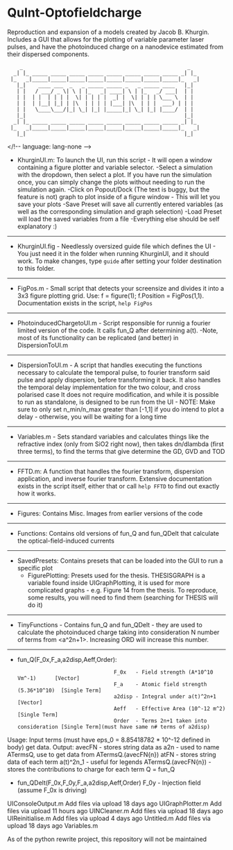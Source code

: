 # QuInt-Optofieldcharge
Reproduction and expansion of a models created by Jacob B. Khurgin. Includes a GUI that allows for the plotting of variable parameter laser pulses, and have the photoinduced charge on a nanodevice estimated from their dispersed components.
<!-- language: lang-none -->                                                           
        _                                                     _   
      _| |_ _____ _____ _____ _____ _____ _____ _____ _____ _| |_ 
     |_   _|_____|_____|_____|_____|_____|_____|_____|_____|_   _|
       |_|    ____ ___  _   _ _____ _____ _   _ _____ ____   |_|  
       | |   / ___/ _ \| \ | |_   _| ____| \ | |_   _/ ___|  | |  
       | |  | |  | | | |  \| | | | |  _| |  \| | | | \___ \  | |  
       | |  | |__| |_| | |\  | | | | |___| |\  | | |  ___) | | |  
       | |   \____\___/|_| \_| |_| |_____|_| \_| |_| |____/  | |  
       |_|                                                   |_|  
      _| |_ _____ _____ _____ _____ _____ _____ _____ _____ _| |_ 
     |_   _|_____|_____|_____|_____|_____|_____|_____|_____|_   _|
       |_|                                                   |_|
</!-- language: lang-none -->
 
 + KhurginUI.m: To launch the UI, run this script - It will open a window containing a figure plotter and variable selector.
			-Select a simulation with the dropdown, then select a plot. If you have run the simulation once, you can simply change the plots without needing to run the simulation again.
			-Click on Popout/Dock (The text is buggy, but the feature is not) graph to plot inside of a figure window - This will let you save your plots
			-Save Preset will save all currently entered variables (as well as the corresponding simulation and graph selection)
			-Load Preset will load the saved variables from a file
			-Everything else should be self explanatory :)
----------------------------------------------------------------------------------------------------------------------------------------
+ KhurginUI.fig - Needlessly oversized guide file which defines the UI - You just need it in the folder when running KhurginUI, and it should work. To make changes, type `guide` after setting your folder destination to this folder.
----------------------------------------------------------------------------------------------------------------------------------------
+ FigPos.m - Small script that detects your screensize and divides it into a 3x3 figure plotting grid. 
Use: f = figure(1); f.Position = FigPos(1,1). Documentation exists in the script, `help FigPos`
----------------------------------------------------------------------------------------------------------------------------------------
+ PhotoinducedChargetoUI.m - Script responsible for runnig a fourier limited version of the code. It calls fun_Q after determining a(t).
			-Note, most of its functionality can be replicated (and better) in DispersionToUI.m
---------------------------------------------------------------------------------------------------------------------------------------- 
+ DispersionToUI.m - A script that handles executing the functions necessary to calculate the temporal pulse, to fourier transform said pulse and apply dispersion, before transforming it back. It also handles the temporal delay implementation for the two colour, and cross polarised case It does not require modification, and while it is possible to run as standalone, is designed to be run from the UI
		- NOTE: Make sure to only set n_min/n_max greater than [-1,1] if you do intend to plot a delay - otherwise, you will be waiting for a long time
--------------------------------------------------------------------------------------------------------------------------------------- 
+ Variables.m - Sets standard variables and calculates things like the refractive index (only from SiO2 right now), then takes dn/dlambda (first three terms), to find the terms that give determine the GD, GVD and TOD
----------------------------------------------------------------------------------------------------------------------------------------
+ FFTD.m: A function that handles the fourier transform, dispersion application, and inverse fourier transform. Extensive documentation exists in the script itself, either that or call `help FFTD` to find out exactly how it works. 
---------------------------------------------------------------------------------------------------------------------------------------- 
+ Figures: Contains Misc. Images from earlier versions of the code 
------------------------------------------------------------------------------------------------------------------
+ Functions: Contains old versions of fun_Q and fun_QDelt that calculate the optical-field-induced currents
------------------------------------------------------------------------------------------------------------------
+ SavedPresets: Contains presets that can be loaded into the GUI to run a specific plot
    - FigurePlotting: Presets used for the thesis. THESISGRAPH is a variable found inside UIGraphPlotting, it is 
                        used for more complicated graphs - e.g. Figure 14 from the thesis. To reproduce, some results, 
                        you will need to find them (searching for THESIS will do it)
------------------------------------------------------------------------------------------------------------------
+ TinyFunctions - Contains fun_Q and fun_QDelt - they are used to calculate the photoinduced charge taking into 
                   consideration N number of terms from <a^2n+1>. Increasing ORD will increase this number.
------------------------------------------------------------------------------------------------------------------
+ fun_Q(F_0x,F_a,a2disp,Aeff,Order): 

                                     F_0x   - Field strength (A*10^10 Vm^-1)      [Vector]
                                     F_a    - Atomic field strength (5.36*10^10)  [Single Term]
                                     a2disp - Integral under a(t)^2n+1            [Vector]
                                     Aeff   - Effective Area (10^-12 m^2)         [Single Term]
                                     Order  - Terms 2n+1 taken into consideration [Single Term](must have same n# terms of a2disp)
 
 Usage: Input terms (must have eps_0 =  8.85418782 * 10^-12 defined in body) get data.
 Output:  avecFN - stores string data as a2n - used to name ATermsQ, use to get data from ATermsQ.(avecFN{n})
          atFN   - stores string data of each term a(t)^2n_1   - useful for legends
          ATermsQ.(avecFN{n}) - stores the contributions to charge for each term
 Q = fun_Q 
+ fun_QDelt(F_0x,F_0y,F_a,a2disp,Aeff,Order)
                                      F_0y  - Injection field (assume F_0x is driving)
                                      

UIConsoleOutput.m	Add files via upload	18 days ago
UIGraphPlotter.m	Add files via upload	11 hours ago
UINCleaner.m	Add files via upload	18 days ago
UIReinitialise.m	Add files via upload	4 days ago
Untitled.m	Add files via upload	18 days ago
Variables.m
 
 
As of the python rewrite project, this repository will not be maintained
